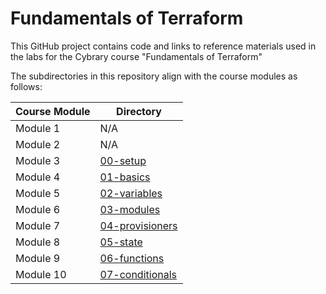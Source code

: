 # Fundamentals of Terraform
This GitHub project contains code and links to reference materials used in the labs for the Cybrary course "Fundamentals of Terraform"

The subdirectories in this repository align with the course modules as follows:

Course Module   | Directory
----------------|-----------
Module 1        | N/A
Module 2        | N/A
Module 3        | [00-setup](./00-setup)
Module 4        | [01-basics](./01-basics)
Module 5        | [02-variables](./02-variables)
Module 6        | [03-modules](./03-modules)
Module 7        | [04-provisioners](./04-provisioners)
Module 8        | [05-state](./05-state)
Module 9        | [06-functions](./06-functions)
Module 10       | [07-conditionals](./07-conditionals)



